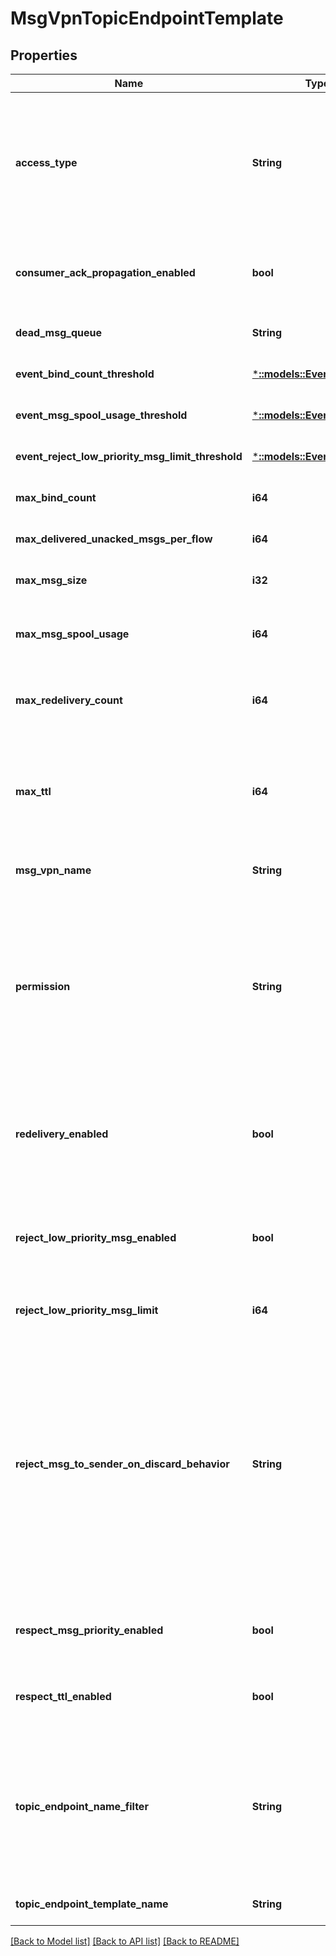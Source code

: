 # MsgVpnTopicEndpointTemplate

## Properties
Name | Type | Description | Notes
------------ | ------------- | ------------- | -------------
**access_type** | **String** | The access type for delivering messages to consumer flows. The default value is &#x60;\&quot;exclusive\&quot;&#x60;. The allowed values and their meaning are:  &lt;pre&gt; \&quot;exclusive\&quot; - Exclusive delivery of messages to the first bound consumer flow. \&quot;non-exclusive\&quot; - Non-exclusive delivery of messages to all bound consumer flows in a round-robin fashion. &lt;/pre&gt;  | [optional] [default to null]
**consumer_ack_propagation_enabled** | **bool** | Enable or disable the propagation of consumer acknowledgements (ACKs) received on the active replication Message VPN to the standby replication Message VPN. The default value is &#x60;true&#x60;. | [optional] [default to null]
**dead_msg_queue** | **String** | The name of the Dead Message Queue (DMQ). The default value is &#x60;\&quot;#DEAD_MSG_QUEUE\&quot;&#x60;. | [optional] [default to null]
**event_bind_count_threshold** | [***::models::EventThreshold**](EventThreshold.md) |  | [optional] [default to null]
**event_msg_spool_usage_threshold** | [***::models::EventThreshold**](EventThreshold.md) |  | [optional] [default to null]
**event_reject_low_priority_msg_limit_threshold** | [***::models::EventThreshold**](EventThreshold.md) |  | [optional] [default to null]
**max_bind_count** | **i64** | The maximum number of consumer flows that can bind. The default value is &#x60;1&#x60;. | [optional] [default to null]
**max_delivered_unacked_msgs_per_flow** | **i64** | The maximum number of messages delivered but not acknowledged per flow. The default value is &#x60;10000&#x60;. | [optional] [default to null]
**max_msg_size** | **i32** | The maximum message size allowed, in bytes (B). The default value is &#x60;10000000&#x60;. | [optional] [default to null]
**max_msg_spool_usage** | **i64** | The maximum message spool usage allowed, in megabytes (MB). A value of 0 only allows spooling of the last message received and disables quota checking. The default value is &#x60;4000&#x60;. | [optional] [default to null]
**max_redelivery_count** | **i64** | The maximum number of message redelivery attempts that will occur prior to the message being discarded or moved to the DMQ. A value of 0 means to retry forever. The default value is &#x60;0&#x60;. | [optional] [default to null]
**max_ttl** | **i64** | The maximum time in seconds a message can stay in the Topic Endpoint when &#x60;respectTtlEnabled&#x60; is &#x60;\&quot;true\&quot;&#x60;. A message expires when the lesser of the sender assigned time-to-live (TTL) in the message and the &#x60;maxTtl&#x60; configured for the Topic Endpoint, is exceeded. A value of 0 disables expiry. The default value is &#x60;0&#x60;. | [optional] [default to null]
**msg_vpn_name** | **String** | The name of the Message VPN. | [optional] [default to null]
**permission** | **String** | The permission level for all consumers, excluding the owner. The default value is &#x60;\&quot;no-access\&quot;&#x60;. The allowed values and their meaning are:  &lt;pre&gt; \&quot;no-access\&quot; - Disallows all access. \&quot;read-only\&quot; - Read-only access to the messages. \&quot;consume\&quot; - Consume (read and remove) messages. \&quot;modify-topic\&quot; - Consume messages or modify the topic/selector. \&quot;delete\&quot; - Consume messages, modify the topic/selector or delete the Client created endpoint altogether. &lt;/pre&gt;  | [optional] [default to null]
**redelivery_enabled** | **bool** | Enable or disable message redelivery. When enabled, the number of redelivery attempts is controlled by maxRedeliveryCount. When disabled, the message will never be delivered from the topic-endpoint more than once. The default value is &#x60;true&#x60;. Available since 2.18. | [optional] [default to null]
**reject_low_priority_msg_enabled** | **bool** | Enable or disable the checking of low priority messages against the &#x60;rejectLowPriorityMsgLimit&#x60;. This may only be enabled if &#x60;rejectMsgToSenderOnDiscardBehavior&#x60; does not have a value of &#x60;\&quot;never\&quot;&#x60;. The default value is &#x60;false&#x60;. | [optional] [default to null]
**reject_low_priority_msg_limit** | **i64** | The number of messages that are permitted before low priority messages are rejected. The default value is &#x60;0&#x60;. | [optional] [default to null]
**reject_msg_to_sender_on_discard_behavior** | **String** | Determines when to return negative acknowledgements (NACKs) to sending clients on message discards. Note that NACKs cause the message to not be delivered to any destination and Transacted Session commits to fail. The default value is &#x60;\&quot;never\&quot;&#x60;. The allowed values and their meaning are:  &lt;pre&gt; \&quot;always\&quot; - Always return a negative acknowledgment (NACK) to the sending client on message discard. \&quot;when-topic-endpoint-enabled\&quot; - Only return a negative acknowledgment (NACK) to the sending client on message discard when the Topic Endpoint is enabled. \&quot;never\&quot; - Never return a negative acknowledgment (NACK) to the sending client on message discard. &lt;/pre&gt;  | [optional] [default to null]
**respect_msg_priority_enabled** | **bool** | Enable or disable the respecting of message priority. When enabled, messages are delivered in priority order, from 9 (highest) to 0 (lowest). The default value is &#x60;false&#x60;. | [optional] [default to null]
**respect_ttl_enabled** | **bool** | Enable or disable the respecting of the time-to-live (TTL) for messages. When enabled, expired messages are discarded or moved to the DMQ. The default value is &#x60;false&#x60;. | [optional] [default to null]
**topic_endpoint_name_filter** | **String** | A wildcardable pattern used to determine which Topic Endpoints use settings from this Template. Two different wildcards are supported: * and &gt;. Similar to topic filters or subscription patterns, a &gt; matches anything (but only when used at the end), and a * matches zero or more characters but never a slash (/). A &gt; is only a wildcard when used at the end, after a /. A * is only allowed at the end, after a slash (/). The default value is &#x60;\&quot;\&quot;&#x60;. | [optional] [default to null]
**topic_endpoint_template_name** | **String** | The name of the Topic Endpoint Template. | [optional] [default to null]

[[Back to Model list]](../README.md#documentation-for-models) [[Back to API list]](../README.md#documentation-for-api-endpoints) [[Back to README]](../README.md)



